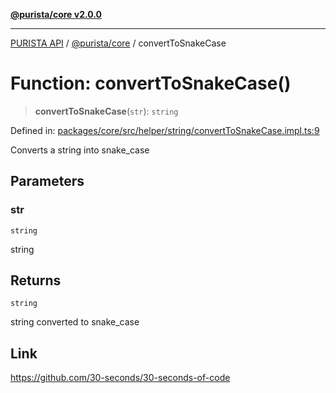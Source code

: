 [**@purista/core v2.0.0**](../README.md)

***

[PURISTA API](../../../packages.md) / [@purista/core](../README.md) / convertToSnakeCase

# Function: convertToSnakeCase()

> **convertToSnakeCase**(`str`): `string`

Defined in: [packages/core/src/helper/string/convertToSnakeCase.impl.ts:9](https://github.com/puristajs/purista/blob/master/packages/core/src/helper/string/convertToSnakeCase.impl.ts#L9)

Converts a string into snake_case

## Parameters

### str

`string`

string

## Returns

`string`

string converted to snake_case

## Link

https://github.com/30-seconds/30-seconds-of-code
